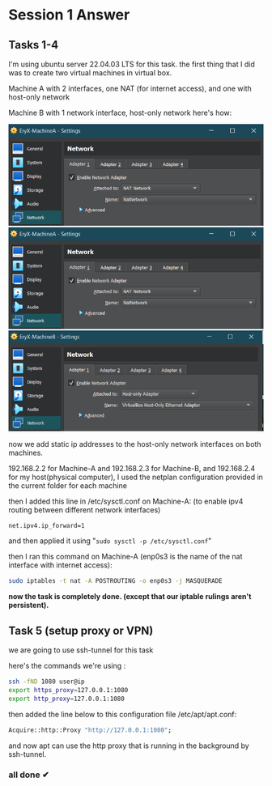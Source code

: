# Session 1 Answer

## Tasks 1-4

I'm using ubuntu server 22.04.03 LTS for this task.
the first thing that I did was to create two virtual machines in virtual box.

Machine A with 2 interfaces, one NAT (for internet access), and one with host-only network

Machine B with 1 network interface, host-only network
here's how:

![MachineA-Config-Interface1](MachineA-Network1.png)
![MachineA-Config-Interface2](MachineA-Network1.png)
![MachineB-Config](MachineB-Network.png)

now we add static ip addresses to the host-only network interfaces on both machines.

192.168.2.2 for Machine-A and 192.168.2.3 for Machine-B, and 192.168.2.4 for my host(physical computer), I used the netplan configuration provided in the current folder for each machine

then I added this line in /etc/sysctl.conf on Machine-A: (to enable ipv4 routing between different network interfaces)

```sh
net.ipv4.ip_forward=1
```

and then applied it using "```sudo sysctl -p /etc/sysctl.conf```"

then I ran this command on Machine-A (enp0s3 is the name of the nat interface with internet access):

```sh
sudo iptables -t nat -A POSTROUTING -o enp0s3 -j MASQUERADE
```

**now the task is completely done. (except that our iptable rulings aren't persistent).**

## Task 5 (setup proxy or VPN)

we are going to use ssh-tunnel for this task

here's the commands we're using :

```bash
ssh -fND 1080 user@ip
export https_proxy=127.0.0.1:1080
export http_proxy=127.0.0.1:1080
```

then added the line below to this configuration file /etc/apt/apt.conf:

```sh
Acquire::http::Proxy "http://127.0.0.1:1080";
```

and now apt can use the http proxy that is running in the background by ssh-tunnel.

### all done ✔
